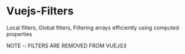 # Vuejs-Filters
Local filters, Global filters, Filtering arrays efficiently using computed properties


NOTE -:   FILTERS ARE REMOVED FROM VUEJS3
